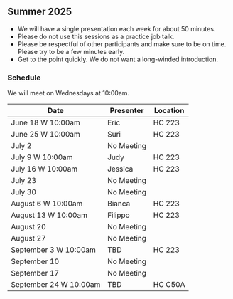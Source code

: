 ## Summer 2025

- We will have a single presentation each week for about 50 minutes.
- Please do not use this sessions as a practice job talk.
- Please be respectful of other participants and make sure to be on time. Please try to be a few minutes early.
- Get to the point quickly. We do not want a long-winded introduction.

### Schedule
We will meet on Wednesdays at 10:00am.

| Date                        | Presenter | Location |
|-----------------------------|----------------|----------|
| June 18 W 10:00am           |  Eric        | HC 223    |
| June 25 W 10:00am          |   Suri      | HC 223     |
| July 2         |   No Meeting    |    |
| July 9 W 10:00am           |   Judy    | HC 223    |
| July 16 W 10:00am        |    Jessica   | HC 223    |
| July 23       |    No Meeting   |      |
| July 30           |  No Meeting     |   |
| August 6 W 10:00am           |      Bianca     | HC 223   |
| August 13 W 10:00am           |       Filippo    | HC 223   |
| August 20           |  No Meeting     |   |
| August 27           |  No Meeting     |   |
| September 3 W 10:00am           |       TBD    | HC 223   |
| September 10           |  No Meeting     |   |
| September 17           |  No Meeting     |   |
| September 24 W 10:00am           |       TBD    | HC C50A   |
